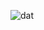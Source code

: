 ![dat](https://user-images.githubusercontent.com/113028011/197385625-9445bd66-2663-44ae-bd8a-a58f87737da9.png)
